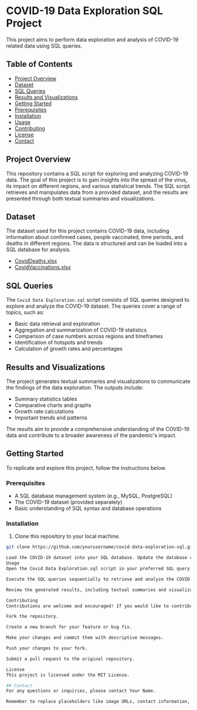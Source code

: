  # COVID-19 Data Exploration SQL Project
This project aims to perform data exploration and analysis of COVID-19 related data using SQL queries.

## Table of Contents

- [Project Overview](#project-overview)
- [Dataset](#dataset)
- [SQL Queries](#sql-queries)
- [Results and Visualizations](#results-and-visualizations)
- [Getting Started](#getting-started)
- [Prerequisites](#prerequisites)
- [Installation](#installation)
- [Usage](#usage)
- [Contributing](#contributing)
- [License](#license)
- [Contact](#contact)

## Project Overview

This repository contains a SQL script for exploring and analyzing COVID-19 data. The goal of this project is to gain insights into the spread of the virus, its impact on different regions, and various statistical trends. The SQL script retrieves and manipulates data from a provided dataset, and the results are presented through both textual summaries and visualizations.

## Dataset

The dataset used for this project contains COVID-19 data, including information about confirmed cases, people vaccinated, time periods, and deaths in different regions. The data is structured and can be loaded into a SQL database for analysis. 
 - [CovidDeaths.xlsx](https://github.com/NimratMudhar/Data-Analytics-Projects/blob/main/CovidDeaths.xlsx)
 - [CovidVaccinations.xlsx](https://github.com/NimratMudhar/Data-Analytics-Projects/blob/main/CovidVaccinations.xlsx)

## SQL Queries

The `Covid Data Exploration.sql` script consists of SQL queries designed to explore and analyze the COVID-19 dataset. The queries cover a range of topics, such as:

- Basic data retrieval and exploration
- Aggregation and summarization of COVID-19 statistics
- Comparison of case numbers across regions and timeframes
- Identification of hotspots and trends
- Calculation of growth rates and percentages

## Results and Visualizations

The project generates textual summaries and visualizations to communicate the findings of the data exploration. The outputs include:

- Summary statistics tables
- Comparative charts and graphs
- Growth rate calculations
- Important trends and patterns

The results aim to provide a comprehensive understanding of the COVID-19 data and contribute to a broader awareness of the pandemic's impact.

## Getting Started

To replicate and explore this project, follow the instructions below.

### Prerequisites

- A SQL database management system (e.g., MySQL, PostgreSQL)
- The COVID-19 dataset (provided separately)
- Basic understanding of SQL syntax and database operations

### Installation

1. Clone this repository to your local machine.

```bash
git clone https://github.com/yourusername/covid-data-exploration-sql.git

Load the COVID-19 dataset into your SQL database. Update the database connection details in the script to match your environment.
Usage
Open the Covid Data Exploration.sql script in your preferred SQL query editor.

Execute the SQL queries sequentially to retrieve and analyze the COVID-19 data.

Review the generated results, including textual summaries and visualizations.

Contributing
Contributions are welcome and encouraged! If you would like to contribute to this project, please follow these steps:

Fork the repository.

Create a new branch for your feature or bug fix.

Make your changes and commit them with descriptive messages.

Push your changes to your fork.

Submit a pull request to the original repository.

License
This project is licensed under the MIT License.

## Contact
For any questions or inquiries, please contact Your Name.

Remember to replace placeholders like image URLs, contact information, and other relevant details with your actual information.

